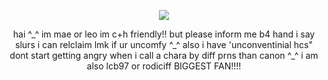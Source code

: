 <p align="center">
<img src="https://files.catbox.moe/fx5w7h.png">
</p>  

<p align="center">
hai ^_^ im mae or leo im c+h friendly!! but please inform me b4 hand 
i say slurs i can relclaim lmk if ur uncomfy ^_^ also i have 'unconventinial hcs" dont start getting angry when i call a chara by diff prns than canon ^_^ i am also lcb97 or rodiciff BIGGEST FAN!!!!
</p>  


